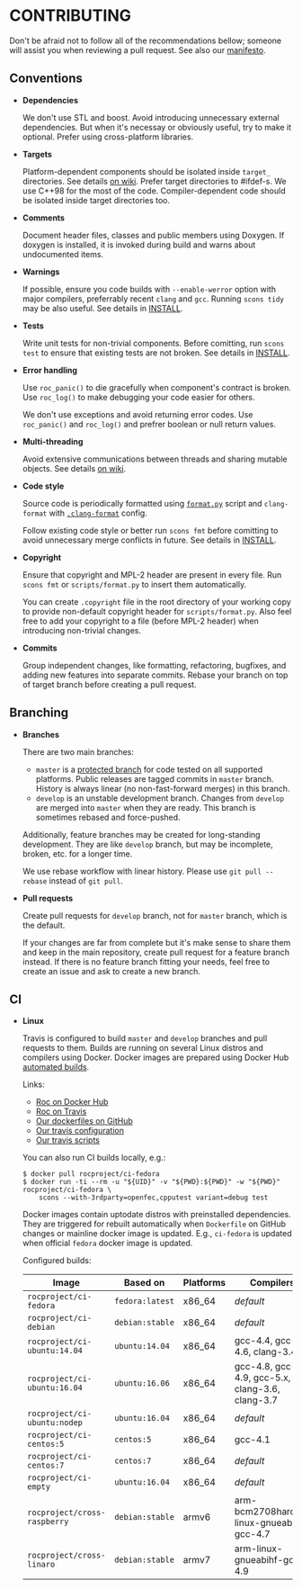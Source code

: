 CONTRIBUTING
============

Don't be afraid not to follow all of the recommendations bellow; someone will assist you when reviewing a pull request. See also our [manifesto](https://github.com/roc-project/roc/wiki/Manifesto).

Conventions
-----------

* **Dependencies**

    We don't use STL and boost. Avoid introducing unnecessary external dependencies. But when it's necessay or obviously useful, try to make it optional. Prefer using cross-platform libraries.

* **Targets**

    Platform-dependent components should be isolated inside `target_` directories. See details [on wiki](https://github.com/roc-project/roc/wiki/Overview#targets). Prefer target directories to #ifdef-s. We use C++98 for the most of the code. Compiler-dependent code should be isolated inside target directories too.

* **Comments**

    Document header files, classes and public members using Doxygen. If doxygen is installed, it is invoked during build and warns about undocumented items.

* **Warnings**

    If possible, ensure you code builds with `--enable-werror` option with major compilers, preferrably recent `clang` and `gcc`. Running `scons tidy` may be also useful. See details in [INSTALL](INSTALL.md).

* **Tests**

    Write unit tests for non-trivial components. Before comitting, run `scons test` to ensure that existing tests are not broken. See details in [INSTALL](INSTALL.md).

* **Error handling**

    Use `roc_panic()` to die gracefully when component's contract is broken. Use `roc_log()` to make debugging your code easier for others.

    We don't use exceptions and avoid returning error codes. Use `roc_panic()` and `roc_log()` and prefrer boolean or null return values.

* **Multi-threading**

    Avoid extensive communications between threads and sharing mutable objects. See details [on wiki](https://github.com/roc-project/roc/wiki/Overview#threads).

* **Code style**

    Source code is periodically formatted using [`format.py`](scripts/format.py) script and `clang-format` with [`.clang-format`](.clang-format) config.

    Follow existing code style or better run `scons fmt` before comitting to avoid unnecessary merge conflicts in future. See details in [INSTALL](INSTALL.md).

* **Copyright**

    Ensure that copyright and MPL-2 header are present in every file. Run `scons fmt` or `scripts/format.py` to insert them automatically.

    You can create `.copyright` file in the root directory of your working copy to provide non-default copyright header for `scripts/format.py`. Also feel free to add your copyright to a file (before MPL-2 header) when introducing non-trivial changes.

* **Commits**

    Group independent changes, like formatting, refactoring, bugfixes, and adding new features into separate commits. Rebase your branch on top of target branch before creating a pull request.

Branching
---------

* **Branches**

    There are two main branches:
    * `master` is a [protected branch](https://help.github.com/articles/about-protected-branches/) for code tested on all supported platforms. Public releases are tagged commits in `master` branch. History is always linear (no non-fast-forward merges) in this branch.
    * `develop` is an unstable development branch. Changes from `develop` are merged into `master` when they are ready. This branch is sometimes rebased and force-pushed.

    Additionally, feature branches may be created for long-standing development. They are like `develop` branch, but may be incomplete, broken, etc. for a longer time.

    We use rebase workflow with linear history. Please use `git pull --rebase` instead of `git pull`.

* **Pull requests**

    Create pull requests for `develop` branch, not for `master` branch, which is the default.

    If your changes are far from complete but it's make sense to share them and keep in the main repository, create pull request for a feature branch instead. If there is no feature branch fitting your needs, feel free to create an issue and ask to create a new branch.

CI
--

* **Linux**

    Travis is configured to build `master` and `develop` branches and pull requests to them. Builds are running on several Linux distros and compilers using Docker. Docker images are prepared using Docker Hub [automated builds](https://docs.docker.com/docker-hub/builds/).

    Links:
     * [Roc on Docker Hub](https://hub.docker.com/u/rocproject/)
     * [Roc on Travis](https://travis-ci.org/roc-project)
     * [Our dockerfiles on GitHub](https://github.com/roc-project/docker-ci)
     * [Our travis configuration](.travis.yml)
     * [Our travis scripts](scripts/travis)

    You can also run CI builds locally, e.g.:

    ```
    $ docker pull rocproject/ci-fedora
    $ docker run -ti --rm -u "${UID}" -v "${PWD}:${PWD}" -w "${PWD}" rocproject/ci-fedora \
        scons --with-3rdparty=openfec,cpputest variant=debug test
    ```

    Docker images contain uptodate distros with preinstalled dependencies. They are triggered for rebuilt automatically when `Dockerfile` on GitHub changes or mainline docker image is updated. E.g., `ci-fedora` is updated when official `fedora` docker image is updated.

    Configured builds:

    Image                        | Based on        | Platforms   | Compilers
    ---------------------------- | --------------- | ----------- | ---------
    `rocproject/ci-fedora`       | `fedora:latest` | x86_64      | *default*
    `rocproject/ci-debian`       | `debian:stable` | x86_64      | *default*
    `rocproject/ci-ubuntu:14.04` | `ubuntu:14.04`  | x86_64      | gcc-4.4, gcc-4.6, clang-3.4
    `rocproject/ci-ubuntu:16.04` | `ubuntu:16.06`  | x86_64      | gcc-4.8, gcc-4.9, gcc-5.x, clang-3.6, clang-3.7
    `rocproject/ci-ubuntu:nodep` | `ubuntu:16.04`  | x86_64      | *default*
    `rocproject/ci-centos:5`     | `centos:5`      | x86_64      | gcc-4.1
    `rocproject/ci-centos:7`     | `centos:7`      | x86_64      | *default*
    `rocproject/ci-empty`        | `ubuntu:16.04`  | x86_64      | *default*
    `rocproject/cross-raspberry` | `debian:stable` | armv6       | arm-bcm2708hardfp-linux-gnueabi-gcc-4.7
    `rocproject/cross-linaro`    | `debian:stable` | armv7       | arm-linux-gnueabihf-gcc-4.9

